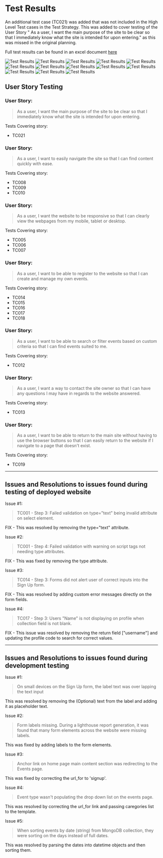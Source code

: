 # Test Results

An additional test case (TC021) was added that was not included in the High Level Test cases in the Test Strategy.
This was added to cover testing of the User Story " As a user, I want the main purpose of the site to be clear so 
that I immediately know what the site is intended for upon entering." as this was missed in the original planning.

Full test results can be found in an excel document [here](testing/test_results.xlsx)

![Test Results](testing/test_results_1.JPG)
![Test Results](testing/test_results_2.JPG)
![Test Results](testing/test_results_3.JPG)
![Test Results](testing/test_results_4.JPG)
![Test Results](testing/test_results_5.JPG)
![Test Results](testing/test_results_6.JPG)
![Test Results](testing/test_results_7.JPG)
![Test Results](testing/test_results_8.JPG)
![Test Results](testing/test_results_9.JPG)
![Test Results](testing/test_results_10.JPG)
![Test Results](testing/test_results_11.JPG)
![Test Results](testing/test_results_12.JPG)
![Test Results](testing/test_results_13.JPG)

## User Story Testing

### User Story:
> As a user, I want the main purpose of the site to be clear so that I immediately know what the site is intended for upon entering.

Tests Covering story:
* TC021

### User Story:
> As a user, I want to easily navigate the site so that I can find content quickly with ease.

Tests Covering story:
* TC008
* TC009
* TC010

### User Story:
> As a user, I want the website to be responsive so that I can clearly view the webpages from my mobile, tablet or desktop.

Tests Covering story:
* TC005
* TC006
* TC007

### User Story:
> As a user, I want to be able to register to the website so that I can create and manage my own events.

Tests Covering story:
* TC014
* TC015
* TC016
* TC017
* TC018

### User Story:
> As a user, I want to be able to search or filter events based on custom criteria so that I can find events suited to me.

Tests Covering story:
* TC012

### User Story:
> As a user, I want a way to contact the site owner so that I can have any questions I may have in regards to the website answered.

Tests Covering story:
* TC013

### User Story:
> As a user, I want to be able to return to the main site without having to use the browser buttons so that I can easily return to the website if I navigate to a page that doesn't exist.

Tests Covering story:
* TC019

***
## Issues and Resolutions to issues found during testing of deployed website

Issue #1: 
> TC001 - Step 3: Failed validation on type="text" being invalid attribute on select element.

FIX - This was resolved by removing the type="text" attribute.

Issue #2:
> TC001 - Step 4: Failed validation with warning on script tags not needing type attributes.

FIX - This was fixed by removing the type attribute.

Issue #3:
> TC014 - Step 3: Forms did not alert user of correct inputs into the Sign Up form.

FIX - This was resolved by adding custom error messages directly on the form fields.

Issue #4:
> TC017 - Step 3: Users "Name" is not displaying on profile when collection field is not blank.

FIX - This issue was resolved by removing the return field ["username"] and updating the profile code to search for correct values.

***
## Issues and Resolutions to issues found during development testing
Issue #1: 
> On small devices on the Sign Up form, the label text was over lapping the text input 

This was resolved by 
removing the (Optional) text from the label and adding it as placeholder text.

Issue #2:
> Form labels missing. During a lighthouse report generation, it was found that many form elements across the 
website were missing labels. 

This was fixed by adding labels to the form elements.

Issue #3:
> Anchor link on home page main content section was redirecting to the Events page. 

This was fixed by correcting the url_for to 'signup'.

Issue #4:
> Event type wasn't populating the drop down list on the events page.

This was resolved by correcting the url_for link and passing caregories list to the template.

Issue #5:
> When sorting events by date (string) from MongoDB collection, they were sorting on the days instead of full dates.

This was resolved by parsing the dates into datetime objects and then sorting them.